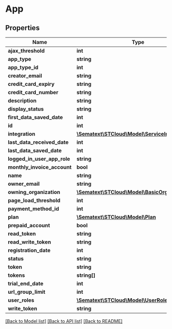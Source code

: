 # App

## Properties
| Name                        | Type                                                                        | Description | Notes      |
| --------------------------- | --------------------------------------------------------------------------- | ----------- | ---------- |
| **ajax_threshold**          | **int**                                                                     |             | [optional] |
| **app_type**                | **string**                                                                  |             | [optional] |
| **app_type_id**             | **int**                                                                     |             | [optional] |
| **creator_email**           | **string**                                                                  |             | [optional] |
| **credit_card_expiry**      | **string**                                                                  |             | [optional] |
| **credit_card_number**      | **string**                                                                  |             | [optional] |
| **description**             | **string**                                                                  |             | [optional] |
| **display_status**          | **string**                                                                  |             | [optional] |
| **first_data_saved_date**   | **int**                                                                     |             | [optional] |
| **id**                      | **int**                                                                     |             | [optional] |
| **integration**             | [**\Sematext\STCloud\Model\ServiceIntegration**](ServiceIntegration.md)     |             | [optional] |
| **last_data_received_date** | **int**                                                                     |             | [optional] |
| **last_data_saved_date**    | **int**                                                                     |             | [optional] |
| **logged_in_user_app_role** | **string**                                                                  |             | [optional] |
| **monthly_invoice_account** | **bool**                                                                    |             | [optional] |
| **name**                    | **string**                                                                  |             | [optional] |
| **owner_email**             | **string**                                                                  |             | [optional] |
| **owning_organization**     | [**\Sematext\STCloud\Model\BasicOrganizationDto**](BasicOrganizationDto.md) |             | [optional] |
| **page_load_threshold**     | **int**                                                                     |             | [optional] |
| **payment_method_id**       | **int**                                                                     |             | [optional] |
| **plan**                    | [**\Sematext\STCloud\Model\Plan**](Plan.md)                                 |             | [optional] |
| **prepaid_account**         | **bool**                                                                    |             | [optional] |
| **read_token**              | **string**                                                                  |             | [optional] |
| **read_write_token**        | **string**                                                                  |             | [optional] |
| **registration_date**       | **int**                                                                     |             | [optional] |
| **status**                  | **string**                                                                  |             | [optional] |
| **token**                   | **string**                                                                  |             | [optional] |
| **tokens**                  | **string[]**                                                                |             | [optional] |
| **trial_end_date**          | **int**                                                                     |             | [optional] |
| **url_group_limit**         | **int**                                                                     |             | [optional] |
| **user_roles**              | [**\Sematext\STCloud\Model\UserRole[]**](UserRole.md)                       |             | [optional] |
| **write_token**             | **string**                                                                  |             | [optional] |

[[Back to Model list]](../../README.md#documentation-for-models) [[Back to API list]](../../README.md#documentation-for-api-endpoints) [[Back to README]](../../README.md)
